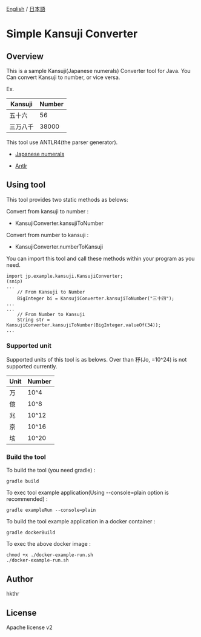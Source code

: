 [English](https://github.com/hkthr/kansuji-converter/) / [日本語](README.ja.md)

# Simple Kansuji Converter

## Overview
This is a sample Kansuji(Japanese numerals) Converter tool for Java. You Can convert Kansuji to number, or vice versa.

Ex.

Kansuji  | Number
------------- | -------------
五十六  | 56
三万八千  | 38000

This tool use ANTLR4(the parser generator).

- [Japanese numerals](https://en.wikipedia.org/wiki/Japanese_numerals)

- [Antlr](https://www.antlr.org/)

## Using tool

This tool provides two static methods as belows:

Convert from kansuji to number :
- KansujiConverter.kansujiToNumber

Convert from number to kansuji :
- KansujiConverter.numberToKansuji

You can import this tool and call these methods within your program as you need.

```
import jp.example.kansuji.KansujiConverter;
(snip)
...
    // From Kansuji to Number
    BigInteger bi = KansujiConverter.kansujiToNumber("三十四");
...
...
    // From Number to Kansuji
    String str = KansujiConverter.kansujiToNumber(BigInteger.valueOf(34));
...
```

### Supported unit
Supported units of this tool is as belows. Over than 𥝱(Jo, =10^24) is not supported currently.

Unit  | Number
------------- | -------------
万  | 10^4
億  | 10^8
兆  | 10^12
京  | 10^16
垓  | 10^20

### Build the tool
To build the tool (you need gradle) :

```
gradle build
```

To exec tool example application(Using --console=plain option is recommended) :

```
gradle exampleRun --console=plain
```

To build the tool example application in a docker container :
```
gradle dockerBuild
```

To exec the above docker image :
```
chmod +x ./docker-example-run.sh
./docker-example-run.sh
```

## Author
hkthr

## License
Apache license v2

